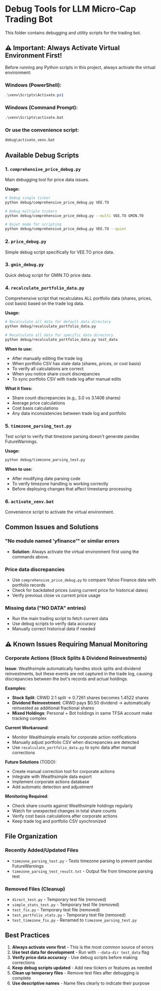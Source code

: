 # Debug Tools for LLM Micro-Cap Trading Bot

This folder contains debugging and utility scripts for the trading bot.

## ⚠️ Important: Always Activate Virtual Environment First!

Before running any Python scripts in this project, always activate the virtual environment:

### Windows (PowerShell):
```powershell
.\venv\Scripts\Activate.ps1
```

### Windows (Command Prompt):
```cmd
.\venv\Scripts\activate.bat
```

### Or use the convenience script:
```cmd
debug\activate_venv.bat
```

## Available Debug Scripts

### 1. `comprehensive_price_debug.py`
Main debugging tool for price data issues.

**Usage:**
```bash
# Debug single ticker
python debug/comprehensive_price_debug.py VEE.TO

# Debug multiple tickers
python debug/comprehensive_price_debug.py --multi VEE.TO GMIN.TO

# Quiet mode for scripting
python debug/comprehensive_price_debug.py VEE.TO --quiet
```

### 2. `price_debug.py`
Simple debug script specifically for VEE.TO price data.

### 3. `gmin_debug.py`
Quick debug script for GMIN.TO price data.

### 4. `recalculate_portfolio_data.py`
Comprehensive script that recalculates ALL portfolio data (shares, prices, cost basis) based on the trade log data.

**Usage:**
```bash
# Recalculate all data for default data directory
python debug/recalculate_portfolio_data.py

# Recalculate all data for specific data directory
python debug/recalculate_portfolio_data.py test_data
```

**When to use:**
- After manually editing the trade log
- When portfolio CSV has stale data (shares, prices, or cost basis)
- To verify all calculations are correct
- When you notice share count discrepancies
- To sync portfolio CSV with trade log after manual edits

**What it fixes:**
- Share count discrepancies (e.g., 3.0 vs 3.1406 shares)
- Average price calculations
- Cost basis calculations
- Any data inconsistencies between trade log and portfolio

### 5. `timezone_parsing_test.py`
Test script to verify that timezone parsing doesn't generate pandas FutureWarnings.

**Usage:**
```bash
python debug/timezone_parsing_test.py
```

**When to use:**
- After modifying date parsing code
- To verify timezone handling is working correctly
- Before deploying changes that affect timestamp processing

### 6. `activate_venv.bat`
Convenience script to activate the virtual environment.

## Common Issues and Solutions

### "No module named 'yfinance'" or similar errors
- **Solution**: Always activate the virtual environment first using the commands above.

### Price data discrepancies
- Use `comprehensive_price_debug.py` to compare Yahoo Finance data with portfolio records
- Check for backdated prices (using current price for historical dates)
- Verify previous close vs current price usage

### Missing data ("NO DATA" entries)
- Run the main trading script to fetch current data
- Use debug scripts to verify data accuracy
- Manually correct historical data if needed

## ⚠️ Known Issues Requiring Manual Monitoring

### Corporate Actions (Stock Splits & Dividend Reinvestments)
**Issue**: Wealthsimple automatically handles stock splits and dividend reinvestments, but these events are not captured in the trade log, causing discrepancies between the bot's records and actual holdings.

**Examples**:
- **Stock Split**: CRWD 2:1 split → 0.7261 shares becomes 1.4522 shares
- **Dividend Reinvestment**: CRWD pays $0.50 dividend → automatically reinvested as additional fractional shares
- **Mixed Holdings**: Personal + Bot holdings in same TFSA account make tracking complex

**Current Workaround**:
- Monitor Wealthsimple emails for corporate action notifications
- Manually adjust portfolio CSV when discrepancies are detected
- Use `recalculate_portfolio_data.py` to sync data after manual corrections

**Future Solutions** (TODO):
- Create manual correction tool for corporate actions
- Integrate with Wealthsimple data export
- Implement corporate actions database
- Add automatic detection and adjustment

**Monitoring Required**:
- Check share counts against Wealthsimple holdings regularly
- Watch for unexpected changes in total share counts
- Verify cost basis calculations after corporate actions
- Keep trade log and portfolio CSV synchronized

## File Organization

### Recently Added/Updated Files
- `timezone_parsing_test.py` - Tests timezone parsing to prevent pandas FutureWarnings
- `timezone_parsing_test_result.txt` - Output file from timezone parsing test

### Removed Files (Cleanup)
- `direct_test.py` - Temporary test file (removed)
- `simple_stats_test.py` - Temporary test file (removed) 
- `test_fix.py` - Temporary test file (removed)
- `test_portfolio_stats.py` - Temporary test file (removed)
- `test_timezone_fix.py` - Renamed to `timezone_parsing_test.py`

## Best Practices

1. **Always activate venv first** - This is the most common source of errors
2. **Use test data for development** - Run with `--data-dir test_data` flag
3. **Verify price data accuracy** - Use debug scripts before making corrections
4. **Keep debug scripts updated** - Add new tickers or features as needed
5. **Clean up temporary files** - Remove test files after debugging is complete
6. **Use descriptive names** - Name files clearly to indicate their purpose
